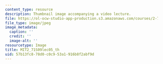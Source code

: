 ```yaml
---
content_type: resource
description: Thumbnail image accompanying a video lecture.
file: https://ol-ocw-studio-app-production.s3.amazonaws.com/courses/2-71-optics-spring-2009/57b13fc878d0c0c953a1916b8f2abf9d_MIT2_71S09lec05_th.jpg
file_type: image/jpeg
image_metadata:
  caption: ''
  credit: ''
  image-alt: ''
resourcetype: Image
title: MIT2_71S09lec05_th
uid: 57b13fc8-78d0-c0c9-53a1-916b8f2abf9d
---
```

